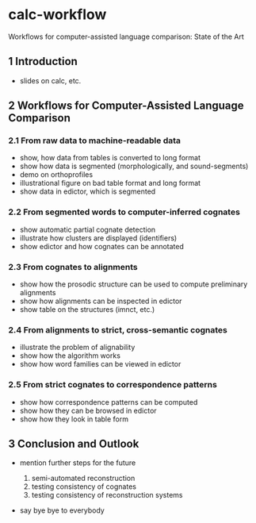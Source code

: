 # calc-workflow
Workflows for computer-assisted language comparison: State of the Art

## 1 Introduction

- slides on calc, etc.

## 2 Workflows for Computer-Assisted Language Comparison

### 2.1 From raw data to machine-readable data

- show, how data from tables is converted to long format
- show how data is segmented (morphologically, and sound-segments)
- demo on orthoprofiles
- illustrational figure on bad table format and long format
- show data in edictor, which is segmented

### 2.2 From segmented words to computer-inferred cognates

- show automatic partial cognate detection
- illustrate how clusters are displayed (identifiers)
- show edictor and how cognates can be annotated

### 2.3 From cognates to alignments

- show how the prosodic structure can be used to compute preliminary alignments
- show how alignments can be inspected in edictor
- show table on the structures (imnct, etc.)

### 2.4 From alignments to strict, cross-semantic cognates

- illustrate the problem of alignability
- show how the algorithm works
- show how word families can be viewed in edictor

### 2.5 From strict cognates to correspondence patterns

- show how correspondence patterns can be computed
- show how they can be browsed in edictor
- show how they look in table form

## 3 Conclusion and Outlook

- mention further steps for the future
  1. semi-automated reconstruction
  2. testing consistency of cognates 
  3. testing consistency of reconstruction systems
  
- say bye bye to everybody
